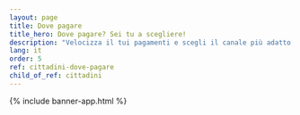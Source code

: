 ```yaml
---
layout: page
title: Dove pagare
title_hero: Dove pagare? Sei tu a scegliere!
description: "Velocizza il tui pagamenti e scegli il canale più adatto alle tue esigenze, online o fisico:  pagoPA è integrato nei principali servizi di pagamento."
lang: it
order: 5
ref: cittadini-dove-pagare
child_of_ref: cittadini
---
```


{% include banner-app.html %}



